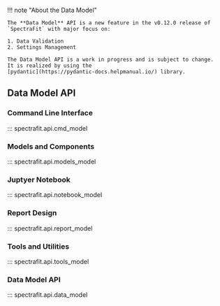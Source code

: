 !!! note "About the Data Model"

    The **Data Model** API is a new feature in the v0.12.0 release of
    `SpectraFit` with major focus on:

    1. Data Validation
    2. Settings Management

    The Data Model API is a work in progress and is subject to change.
    It is realized by using the
    [pydantic](https://pydantic-docs.helpmanual.io/) library.

## Data Model API

### Command Line Interface

::: spectrafit.api.cmd_model

### Models and Components

::: spectrafit.api.models_model

### Juptyer Notebook

::: spectrafit.api.notebook_model

### Report Design

::: spectrafit.api.report_model

### Tools and Utilities

::: spectrafit.api.tools_model

### Data Model API

::: spectrafit.api.data_model
